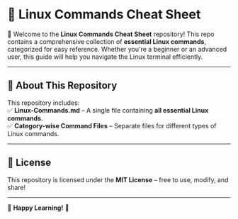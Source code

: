 # **📂 Linux Commands Cheat Sheet**  

🚀 Welcome to the **Linux Commands Cheat Sheet** repository! This repo contains a comprehensive collection of **essential Linux commands**, categorized for easy reference. Whether you're a beginner or an advanced user, this guide will help you navigate the Linux terminal efficiently.  

---

## **📜 About This Repository**  
This repository includes:  
✅ **Linux-Commands.md** – A single file containing **all essential Linux commands**.  
✅ **Category-wise Command Files** – Separate files for different types of Linux commands.  

---

## **📜 License**  
This repository is licensed under the **MIT License** – free to use, modify, and share!  

---

🚀 **Happy Learning!** 🐧

